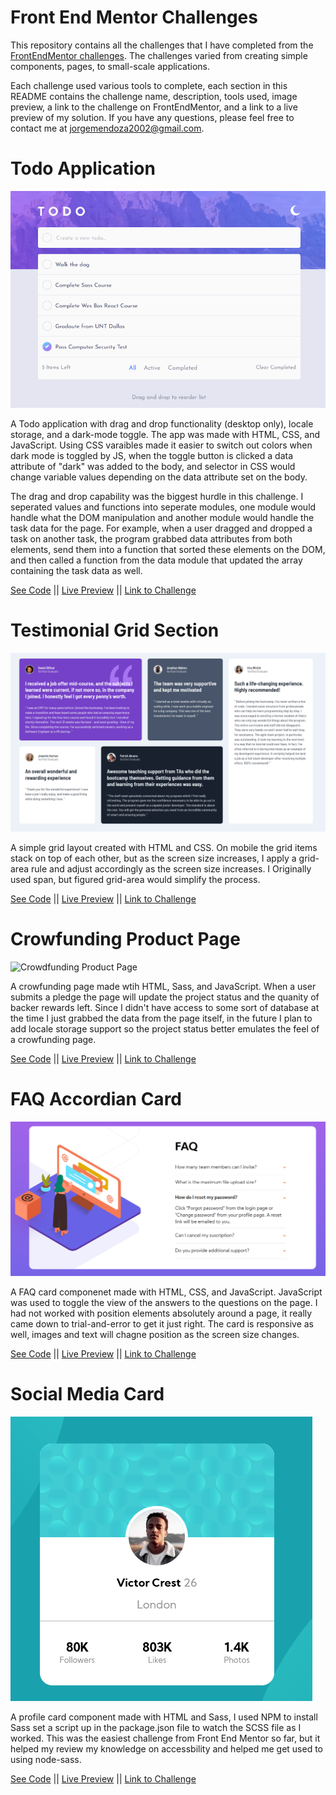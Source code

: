 # Front End Mentor Challenges

This repository contains all the challenges that I have completed from the [FrontEndMentor challenges](https://www.frontendmentor.io/solutions). The challenges varied from creating simple components, pages, to small-scale applications.

Each challenge used various tools to complete, each section in this README contains the challenge name, description, tools used, image preview, a link to the challenge on FrontEndMentor, and a link to a live preview of my solution. If you have any questions, please feel free to contact me at jorgemendoza2002@gmail.com.

# Todo Application

![Todo Application Desktop](./challenge-images/Todo-Desktop.png)

A Todo application with drag and drop functionality (desktop only), locale storage, and a dark-mode toggle. The app was made with HTML, CSS, and JavaScript. Using CSS varaibles made it easier to switch out colors when dark mode is toggled by JS, when the toggle button is clicked a data attribute of "dark" was added to the body, and selector in CSS would change variable values depending on the data attribute set on the body.

The drag and drop capability was the biggest hurdle in this challenge. I seperated values and functions into seperate modules, one module would handle what the DOM manipulation and another module would handle the task data for the page. For example, when a user dragged and dropped a task on another task, the program grabbed data attributes from both elements, send them into a function that sorted these elements on the DOM, and then called a function from the data module that updated the array containing the task data as well.

[See Code](https://github.com/JorgeAMendoza/frontEndMentor_challenges/tree/main/todo-app-main) || [Live Preview](https://jorgeamendoza.github.io/frontEndMentor_challenges/todo-app-main/index.html) || [Link to Challenge](https://www.frontendmentor.io/solutions/todo-app-with-local-storage-support-and-dragdrop-desktop-xseKlfhRQ)

# Testimonial Grid Section

![Testmonial Grid Section Desktop](./challenge-images/TestimonialGrid-Desktop.png)

A simple grid layout created with HTML and CSS. On mobile the grid items stack on top of each other, but as the screen size increases, I apply a grid-area rule and adjust accordingly as the screen size increases. I Originally used span, but figured grid-area would simplify the process.

[See Code](https://github.com/JorgeAMendoza/frontEndMentor_challenges/tree/main/testimonials-grid-section-main) || [Live Preview](https://testimonials-grid-section-jorgeamendoza.vercel.app/) || [Link to Challenge](https://www.frontendmentor.io/solutions/testimonial-section-using-regular-css-w_iJna1eI)

# Crowfunding Product Page

![Crowdfunding Product Page](./challenge-images/Crowfunding-Desktop.png)

A crowfunding page made wtih HTML, Sass, and JavaScript. When a user submits a pledge the page will update the project status and the quanity of backer rewards left. Since I didn't have access to some sort of database at the time I just grabbed the data from the page itself, in the future I plan to add locale storage support so the project status better emulates the feel of a crowfunding page.

[See Code](https://github.com/JorgeAMendoza/frontEndMentor_challenges/tree/main/crowdfunding-product-page-main) || [Live Preview](https://jorgeamendoza.github.io/frontEndMentor_challenges/crowdfunding-product-page-main/index.html) || [Link to Challenge](https://www.frontendmentor.io/challenges/crowdfunding-product-page-7uvcZe7ZR/hub/crowfunding-page-using-sass-71-architecture-YDpvcTk7K)

# FAQ Accordian Card

![FAQ Accordion Card Desktop](./challenge-images/FAQ-Desktop.png)

A FAQ card componenet made with HTML, CSS, and JavaScript. JavaScript was used to toggle the view of the answers to the questions on the page. I had not worked with position elements absolutely around a page, it really came down to trial-and-error to get it just right. The card is responsive as well, images and text will chagne position as the screen size changes.

[See Code](https://github.com/JorgeAMendoza/frontEndMentor_challenges/tree/main/faq-accordion-card-main) || [Live Preview](https://faq-accordian-card-jorgeamendoza.vercel.app/) || [Link to Challenge](https://www.frontendmentor.io/solutions/faq-accordian-card-with-regular-css-yoJMaGF7e)

# Social Media Card

![Profile Card Desktop](./challenge-images/ProfileCard-Desktop.png)

A profile card component made with HTML and Sass, I used NPM to install Sass set a script up in the package.json file to watch the SCSS file as I worked. This was the easiest challenge from Front End Mentor so far, but it helped my review my knowledge on accessbility and helped me get used to using node-sass.

[See Code](https://github.com/JorgeAMendoza/frontEndMentor_challenges/tree/main/profile-card-component-main) || [Live Preview](https://www.frontendmentor.io/solutions/profile-card-component-with-regular-css-N7C0TtXZk) || [Link to Challenge](https://www.frontendmentor.io/solutions/profile-card-component-with-regular-css-N7C0TtXZk)
